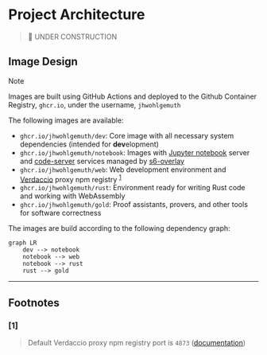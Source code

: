 # Project Architecture
> 🚧 UNDER CONSTRUCTION

## Image Design
> [!NOTE]
> Images are built using GitHub Actions and deployed to the Github Container Registry, `ghcr.io`, under the username, `jhwohlgemuth`

The following images are available:
- `ghcr.io/jhwohlgemuth/dev`: Core image with all necessary system dependencies (intended for **dev**elopment)
- `ghcr.io/jhwohlgemuth/notebook`: Images with [Jupyter notebook](https://github.com/jupyter/notebook) server and [code-server](https://github.com/coder/code-server) services managed by [s6-overlay](https://github.com/just-containers/s6-overlay)
- `ghcr.io/jhwohlgemuth/web`: Web development environment and [Verdaccio](https://verdaccio.org/) proxy npm registry <sup>[1](#1)</sup>
- `ghcr.io/jhwohlgemuth/rust`: Environment ready for writing Rust code and working with WebAssembly
- `ghcr.io/jhwohlgemuth/gold`: Proof assistants, provers, and other tools for software correctness

The images are build according to the following dependency graph:
```mermaid
graph LR
    dev --> notebook
    notebook --> web
    notebook --> rust
    rust --> gold
```

-------------

## Footnotes

### [1]
> Default Verdaccio proxy npm registry port is `4873` ([documentation](https://verdaccio.org/docs/configuration#listen-port))